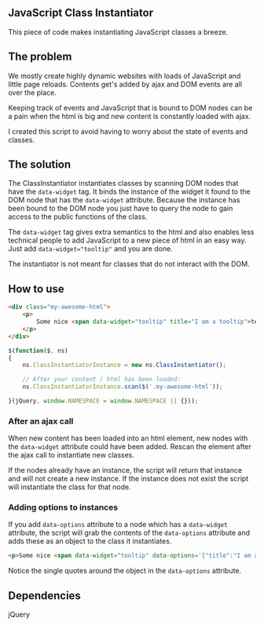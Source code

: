 ## JavaScript Class Instantiator
This piece of code makes instantiating JavaScript classes a breeze.

## The problem
We mostly create highly dynamic websites with loads of JavaScript and little page reloads.
Contents get's added by ajax and DOM events are all over the place.

Keeping track of events and JavaScript that is bound to DOM nodes can be a pain when the html is big and new content is constantly loaded with ajax.

I created this script to avoid having to worry about the state of events and classes.

## The solution
The ClassInstantiator instantiates classes by scanning DOM nodes that have the `data-widget` tag.
It binds the instance of the widget it found to the DOM node that has the `data-widget` attribute.
Because the instance has been bound to the DOM node you just have to query the node to gain access to the public functions of the class.

The `data-widget` tag gives extra semantics to the html and also enables less technical people to add JavaScript to a new piece of html in an easy way. Just add `data-widget="tooltip"` and you are done.

The instantiator is not meant for classes that do not interact with the DOM.

## How to use

```html
<div class="my-awesome-html">
	<p>
		Some nice <span data-widget="tooltip" title="I am a tooltip">text</span> about something.
	</p>
</div>
```

```javascript
$(function($, ns)
{
	ns.ClassInstantiatorInstance = new ns.ClassInstantiator();

	// After your content / html has been loaded:
	ns.ClassInstantiatorInstance.scan($('.my-awesome-html'));

}(jQuery, window.NAMESPACE = window.NAMESPACE || {}));
```

### After an ajax call
When new content has been loaded into an html element, new nodes with the `data-widget` attribute could have been added. Rescan the element after the ajax call to instantiate new classes.

If the nodes already have an instance, the script will return that instance and will not create a new instance. If the instance does not exist the script will instantiate the class for that node.

### Adding options to instances
If you add `data-options` attribute to a node which has a `data-widget` attribute, the script will grab the contents of the `data-options` attribute and adds these as an object to the class it instantiates.

```html
<p>Some nice <span data-widget="tooltip" data-options='{"title":"I am a tooltip"}'>text</span> about something.</p>
```
Notice the single quotes around the object in the `data-options` attribute.

## Dependencies
jQuery
